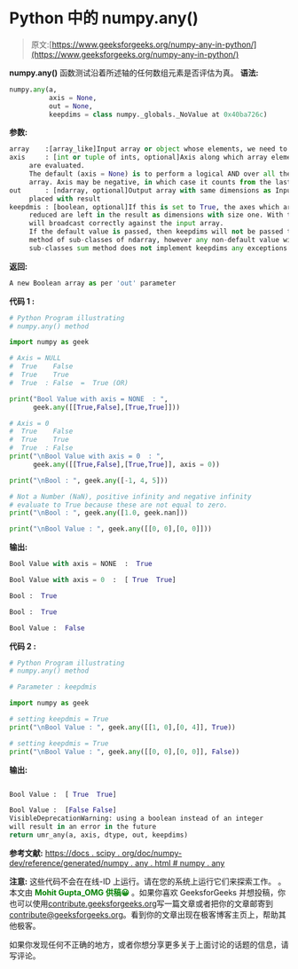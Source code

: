 # Python 中的 numpy.any()

> 原文:[https://www.geeksforgeeks.org/numpy-any-in-python/](https://www.geeksforgeeks.org/numpy-any-in-python/)

**numpy.any()** 函数测试沿着所述轴的任何数组元素是否评估为真。
**语法:**

```py
numpy.any(a,
          axis = None,
          out = None,
          keepdims = class numpy._globals._NoValue at 0x40ba726c)
```

**参数:**

```py
array    :[array_like]Input array or object whose elements, we need to test.
axis     : [int or tuple of ints, optional]Axis along which array elements 
     are evaluated.
     The default (axis = None) is to perform a logical AND over all the dimensions of the input
     array. Axis may be negative, in which case it counts from the last to the first axis.
out      : [ndarray, optional]Output array with same dimensions as Input array, 
     placed with result
keepdmis : [boolean, optional]If this is set to True, the axes which are 
     reduced are left in the result as dimensions with size one. With this option, the result 
     will broadcast correctly against the input array.
     If the default value is passed, then keepdims will not be passed through to the all 
     method of sub-classes of ndarray, however any non-default value will be. If the 
     sub-classes sum method does not implement keepdims any exceptions will be raised.

```

**返回:**

```py
A new Boolean array as per 'out' parameter

```

**代码 1 :**

```py
# Python Program illustrating
# numpy.any() method

import numpy as geek

# Axis = NULL 
#  True    False
#  True    True
#  True  : False  =  True (OR)

print("Bool Value with axis = NONE  : ",
      geek.any([[True,False],[True,True]]))

# Axis = 0 
#  True    False
#  True    True
#  True  : False
print("\nBool Value with axis = 0  : ",
      geek.any([[True,False],[True,True]], axis = 0))

print("\nBool : ", geek.any([-1, 4, 5]))

# Not a Number (NaN), positive infinity and negative infinity 
# evaluate to True because these are not equal to zero.
print("\nBool : ", geek.any([1.0, geek.nan]))

print("\nBool Value : ", geek.any([[0, 0],[0, 0]]))
```

**输出:**

```py
Bool Value with axis = NONE  :  True

Bool Value with axis = 0  :  [ True  True]

Bool :  True

Bool :  True

Bool Value :  False

```

**代码 2 :**

```py
# Python Program illustrating
# numpy.any() method

# Parameter : keepdmis      

import numpy as geek

# setting keepdmis = True
print("\nBool Value : ", geek.any([[1, 0],[0, 4]], True))

# setting keepdmis = True
print("\nBool Value : ", geek.any([[0, 0],[0, 0]], False))
```

**输出:**

```py

Bool Value :  [ True  True]

Bool Value :  [False False]
VisibleDeprecationWarning: using a boolean instead of an integer 
will result in an error in the future
return umr_any(a, axis, dtype, out, keepdims)

```

**参考文献:**
[https://docs . scipy . org/doc/numpy-dev/reference/generated/numpy . any . html # numpy . any](https://docs.scipy.org/doc/numpy-dev/reference/generated/numpy.any.html#numpy.any)

**注意:**
这些代码不会在在线-ID 上运行。请在您的系统上运行它们来探索工作。
。
本文由 <font color="green">**Mohit Gupta_OMG 供稿😀**</font> 。如果你喜欢 GeeksforGeeks 并想投稿，你也可以使用[contribute.geeksforgeeks.org](http://www.contribute.geeksforgeeks.org)写一篇文章或者把你的文章邮寄到 contribute@geeksforgeeks.org。看到你的文章出现在极客博客主页上，帮助其他极客。

如果你发现任何不正确的地方，或者你想分享更多关于上面讨论的话题的信息，请写评论。